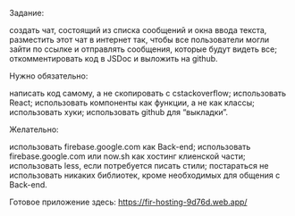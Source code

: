 Задание:

создать чат, состоящий из списка сообщений и окна ввода текста, разместить этот чат в интернет так, чтобы все пользователи могли зайти по ссылке и отправлять сообщения, которые будут видеть все;
откомментировать код в JSDoc и выложить на github.

Нужно обязательно:

написать код самому, а не скопировать с сstackoverflow;
использовать React;
использовать компоненты как функции, а не как классы;
использовать хуки;
использовать github для “выкладки”.

Желательно:

использовать firebase.google.com как Back-end;
использовать firebase.google.com или now.sh как хостинг клиенской части;
использовать less, если потребуется писать стили;
постараться не использовать никаких библиотек, кроме необходимых для общения с Back-end.

Готовое приложение здесь: https://fir-hosting-9d76d.web.app/

